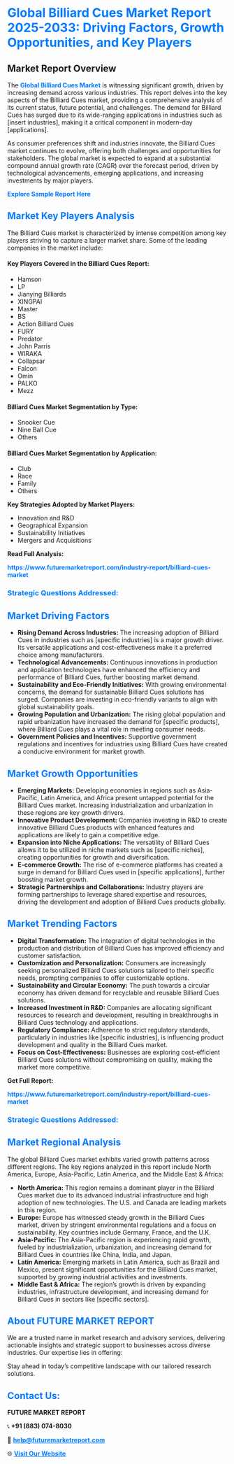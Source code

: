 <h1 style="color: #007BFF;">Global Billiard Cues Market Report 2025-2033: Driving Factors, Growth Opportunities, and Key Players</h1>

<section id="overview">
<h2>Market Report Overview</h2>
<p>The <a href="https://www.futuremarketreport.com/industry-report/billiard-cues-market" style="color: #007BFF; text-decoration: none;"><strong>Global Billiard Cues Market</strong></a> is witnessing significant growth, driven by increasing demand across various industries. This report delves into the key aspects of the Billiard Cues market, providing a comprehensive analysis of its current status, future potential, and challenges. The demand for Billiard Cues has surged due to its wide-ranging applications in industries such as [insert industries], making it a critical component in modern-day [applications].</p>
<p>As consumer preferences shift and industries innovate, the Billiard Cues market continues to evolve, offering both challenges and opportunities for stakeholders. The global market is expected to expand at a substantial compound annual growth rate (CAGR) over the forecast period, driven by technological advancements, emerging applications, and increasing investments by major players.</p>
</section>

<section id="overview">
<p><a href="https://www.futuremarketreport.com/request-sample/reportId=26257" style="color: #007BFF; text-decoration: none;"><strong>Explore Sample Report Here</strong></a></p>
</section>

<section id="key-players">
<h2 style="color: #007BFF;">Market Key Players Analysis</h2>
<p>The Billiard Cues market is characterized by intense competition among key players striving to capture a larger market share. Some of the leading companies in the market include:</p>
<h4>Key Players Covered in the Billiard Cues Report:</h4>
<ul><li>Hamson</li><li>LP</li><li>Jianying Billiards</li><li>XINGPAI</li><li>Master</li><li>BS</li><li>Action Billiard Cues</li><li>FURY</li><li>Predator</li><li>John Parris</li><li>WIRAKA</li><li>Collapsar</li><li>Falcon</li><li>Omin</li><li>PALKO</li><li>Mezz</li></ul>
<h4>Billiard Cues Market Segmentation by Type:</h4>
<ul><li>Snooker Cue</li><li>Nine Ball Cue</li><li>Others</li></ul>

<h4>Billiard Cues Market Segmentation by Application:</h4>
<ul><li>Club</li><li>Race</li><li>Family</li><li>Others</li></ul>
<p><strong>Key Strategies Adopted by Market Players:</strong></p>
<ul>
<li>Innovation and R&D</li>
<li>Geographical Expansion</li>
<li>Sustainability Initiatives</li>
<li>Mergers and Acquisitions</li>
</ul>
</section>

<section>
<p><strong>Read Full Analysis: </strong></p><a href="https://www.futuremarketreport.com/industry-report/billiard-cues-market" style="color: #007BFF; text-decoration: none;"><strong>https://www.futuremarketreport.com/industry-report/billiard-cues-market</strong></a>
<h3 style="color: #007BFF;">Strategic Questions Addressed:</h3>
</section>

<section id="driving-factors">
<h2 style="color: #007BFF;">Market Driving Factors</h2>
<ul>
<li><strong>Rising Demand Across Industries:</strong> The increasing adoption of Billiard Cues in industries such as [specific industries] is a major growth driver. Its versatile applications and cost-effectiveness make it a preferred choice among manufacturers.</li>
<li><strong>Technological Advancements:</strong> Continuous innovations in production and application technologies have enhanced the efficiency and performance of Billiard Cues, further boosting market demand.</li>
<li><strong>Sustainability and Eco-Friendly Initiatives:</strong> With growing environmental concerns, the demand for sustainable Billiard Cues solutions has surged. Companies are investing in eco-friendly variants to align with global sustainability goals.</li>
<li><strong>Growing Population and Urbanization:</strong> The rising global population and rapid urbanization have increased the demand for [specific products], where Billiard Cues plays a vital role in meeting consumer needs.</li>
<li><strong>Government Policies and Incentives:</strong> Supportive government regulations and incentives for industries using Billiard Cues have created a conducive environment for market growth.</li>
</ul>
</section>

<section id="growth-opportunities">
<h2 style="color: #007BFF;">Market Growth Opportunities</h2>
<ul>
<li><strong>Emerging Markets:</strong> Developing economies in regions such as Asia-Pacific, Latin America, and Africa present untapped potential for the Billiard Cues market. Increasing industrialization and urbanization in these regions are key growth drivers.</li>
<li><strong>Innovative Product Development:</strong> Companies investing in R&D to create innovative Billiard Cues products with enhanced features and applications are likely to gain a competitive edge.</li>
<li><strong>Expansion into Niche Applications:</strong> The versatility of Billiard Cues allows it to be utilized in niche markets such as [specific niches], creating opportunities for growth and diversification.</li>
<li><strong>E-commerce Growth:</strong> The rise of e-commerce platforms has created a surge in demand for Billiard Cues used in [specific applications], further boosting market growth.</li>
<li><strong>Strategic Partnerships and Collaborations:</strong> Industry players are forming partnerships to leverage shared expertise and resources, driving the development and adoption of Billiard Cues products globally.</li>
</ul>
</section>

<section id="trending-factors">
<h2 style="color: #007BFF;">Market Trending Factors</h2>
<ul>
<li><strong>Digital Transformation:</strong> The integration of digital technologies in the production and distribution of Billiard Cues has improved efficiency and customer satisfaction.</li>
<li><strong>Customization and Personalization:</strong> Consumers are increasingly seeking personalized Billiard Cues solutions tailored to their specific needs, prompting companies to offer customizable options.</li>
<li><strong>Sustainability and Circular Economy:</strong> The push towards a circular economy has driven demand for recyclable and reusable Billiard Cues solutions.</li>
<li><strong>Increased Investment in R&D:</strong> Companies are allocating significant resources to research and development, resulting in breakthroughs in Billiard Cues technology and applications.</li>
<li><strong>Regulatory Compliance:</strong> Adherence to strict regulatory standards, particularly in industries like [specific industries], is influencing product development and quality in the Billiard Cues market.</li>
<li><strong>Focus on Cost-Effectiveness:</strong> Businesses are exploring cost-efficient Billiard Cues solutions without compromising on quality, making the market more competitive.</li>
</ul>
</section>

<section>
<p><strong>Get Full Report: </strong></p><a href="https://www.futuremarketreport.com/industry-report/billiard-cues-market" style="color: #007BFF; text-decoration: none;"><strong>https://www.futuremarketreport.com/industry-report/billiard-cues-market</strong></a>
<h3 style="color: #007BFF;">Strategic Questions Addressed:</h3>
</section>


<section id="regional-analysis">
<h2 style="color: #007BFF;">Market Regional Analysis</h2>
<p>The global Billiard Cues market exhibits varied growth patterns across different regions. The key regions analyzed in this report include North America, Europe, Asia-Pacific, Latin America, and the Middle East & Africa:</p>
<ul>
<li><strong>North America:</strong> This region remains a dominant player in the Billiard Cues market due to its advanced industrial infrastructure and high adoption of new technologies. The U.S. and Canada are leading markets in this region.</li>
<li><strong>Europe:</strong> Europe has witnessed steady growth in the Billiard Cues market, driven by stringent environmental regulations and a focus on sustainability. Key countries include Germany, France, and the U.K.</li>
<li><strong>Asia-Pacific:</strong> The Asia-Pacific region is experiencing rapid growth, fueled by industrialization, urbanization, and increasing demand for Billiard Cues in countries like China, India, and Japan.</li>
<li><strong>Latin America:</strong> Emerging markets in Latin America, such as Brazil and Mexico, present significant opportunities for the Billiard Cues market, supported by growing industrial activities and investments.</li>
<li><strong>Middle East & Africa:</strong> The region’s growth is driven by expanding industries, infrastructure development, and increasing demand for Billiard Cues in sectors like [specific sectors].</li>
</ul>
</section>

<footer>
<h2 style="color: #007BFF;">About FUTURE MARKET REPORT</h2>
<p>We are a trusted name in market research and advisory services, delivering actionable insights and strategic support to businesses across diverse industries. Our expertise lies in offering:</p>

<p>Stay ahead in today’s competitive landscape with our tailored research solutions.</p>

<h2 style="color: #007BFF;">Contact Us:</h2>
<p><strong>FUTURE MARKET REPORT</strong></p>
<p>📞 <strong>+91 (883) 074-8030</strong></p>
<p>📧 <strong><a href="mailto:help@futuremarketreport.com" style="color: #007BFF;">help@futuremarketreport.com</a></strong></p>
<p>🌐 <strong><a href="https://www.futuremarketreport.com/" style="color: #007BFF;">Visit Our Website</a></strong></p>
</footer>